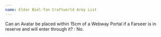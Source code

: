 ```yaml
---
name: Eldar Biel-Tan Craftworld Army List
---
```

Can an Avatar be placed within 15cm of a Webway Portal if a Farseer is in reserve and will enter through it?
: No.